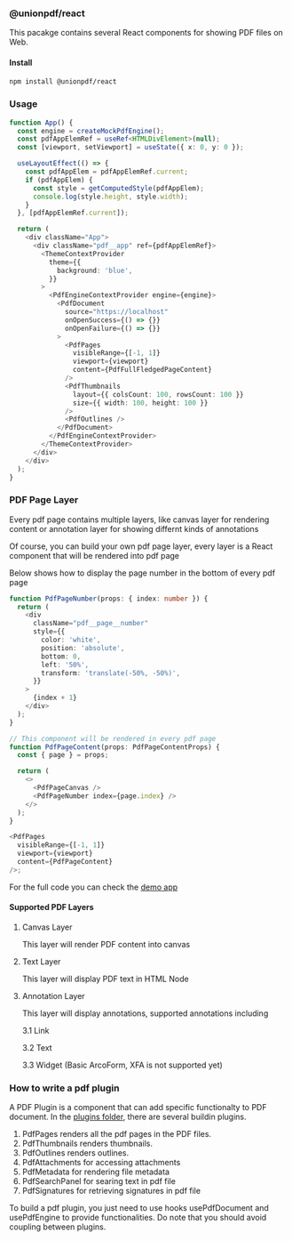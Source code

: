 ### @unionpdf/react

This pacakge contains several React components for showing PDF files on Web.

#### Install

```bash
npm install @unionpdf/react
```

### Usage

```typescript
function App() {
  const engine = createMockPdfEngine();
  const pdfAppElemRef = useRef<HTMLDivElement>(null);
  const [viewport, setViewport] = useState({ x: 0, y: 0 });

  useLayoutEffect(() => {
    const pdfAppElem = pdfAppElemRef.current;
    if (pdfAppElem) {
      const style = getComputedStyle(pdfAppElem);
      console.log(style.height, style.width);
    }
  }, [pdfAppElemRef.current]);

  return (
    <div className="App">
      <div className="pdf__app" ref={pdfAppElemRef}>
        <ThemeContextProvider
          theme={{
            background: 'blue',
          }}
        >
          <PdfEngineContextProvider engine={engine}>
            <PdfDocument
              source="https://localhost"
              onOpenSuccess={() => {}}
              onOpenFailure={() => {}}
            >
              <PdfPages
                visibleRange={[-1, 1]}
                viewport={viewport}
                content={PdfFullFledgedPageContent}
              />
              <PdfThumbnails
                layout={{ colsCount: 100, rowsCount: 100 }}
                size={{ width: 100, height: 100 }}
              />
              <PdfOutlines />
            </PdfDocument>
          </PdfEngineContextProvider>
        </ThemeContextProvider>
      </div>
    </div>
  );
}
```

### PDF Page Layer

Every pdf page contains multiple layers, like canvas layer for rendering content or annotation layer for showing differnt kinds of annotations

Of course, you can build your own pdf page layer, every layer is a React component that will be rendered into pdf page

Below shows how to display the page number in the bottom of every pdf page

```typescript
function PdfPageNumber(props: { index: number }) {
  return (
    <div
      className="pdf__page__number"
      style={{
        color: 'white',
        position: 'absolute',
        bottom: 0,
        left: '50%',
        transform: 'translate(-50%, -50%)',
      }}
    >
      {index + 1}
    </div>
  );
}

// This component will be rendered in every pdf page
function PdfPageContent(props: PdfPageContentProps) {
  const { page } = props;

  return (
    <>
      <PdfPageCanvas />
      <PdfPageNumber index={page.index} />
    </>
  );
}

<PdfPages
  visibleRange={[-1, 1]}
  viewport={viewport}
  content={PdfPageContent}
/>;
```

For the full code you can check the [demo app](./packages/app/src/main.tsx)

#### Supported PDF Layers

1. Canvas Layer

   This layer will render PDF content into canvas

2. Text Layer

   This layer will display PDF text in HTML Node

3. Annotation Layer

   This layer will display annotations, supported annotations including

   3.1 Link

   3.2 Text

   3.3 Widget (Basic ArcoForm, XFA is not supported yet)

### How to write a pdf plugin

A PDF Plugin is a component that can add specific functionalty to PDF document. In the [plugins folder](./src/plugins), there are several buildin plugins.

1. PdfPages renders all the pdf pages in the PDF files.
2. PdfThumbnails renders thumbnails.
3. PdfOutlines renders outlines.
4. PdfAttachments for accessing attachments
5. PdfMetadata for rendering file metadata
6. PdfSearchPanel for searing text in pdf file
7. PdfSignatures for retrieving signatures in pdf file

To build a pdf plugin, you just need to use hooks usePdfDocument and usePdfEngine to provide functionalities. Do note that you should avoid coupling between plugins.
